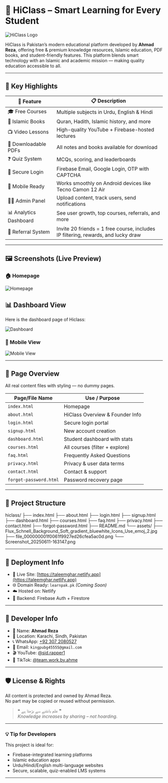 # 🧠 HiClass – Smart Learning for Every Student

![HiClass Logo](assets/Flux_Schnell_Background_Soft_gradient_bluewhite_Icons_Use_emoj_2.jpg)

HiClass is Pakistan’s modern educational platform developed by **Ahmad Reza**, offering free & premium knowledge resources, Islamic education, PDF books, and student-friendly features. This platform blends smart technology with an Islamic and academic mission — making quality education accessible to all.

---

## 🚀 Key Highlights

| 🌟 Feature                         | 📋 Description                                                                            |
|-----------------------------------|------------------------------------------------------------------------------------------|
| 🎓 Free Courses                   | Multiple subjects in Urdu, English & Hindi                                               |
| 📘 Islamic Books                  | Quran, Hadith, Islamic history, and more                                                |
| 📺 Video Lessons                  | High-quality YouTube + Firebase-hosted lectures                                          |
| 📄 Downloadable PDFs              | All notes and books available for download                                               |
| ❓ Quiz System                    | MCQs, scoring, and leaderboards                                                         |
| 🔐 Secure Login                  | Firebase Email, Google Login, OTP with CAPTCHA                                           |
| 📱 Mobile Ready                   | Works smoothly on Android devices like Tecno Camon 12 Air                               |
| 🧑‍💼 Admin Panel                 | Upload content, track users, send notifications                                         |
| 📊 Analytics Dashboard            | See user growth, top courses, referrals, and more                                        |
| 🎁 Referral System                | Invite 20 friends = 1 free course, includes IP filtering, rewards, and lucky draw        |

---

## 🖼️ Screenshots (Live Preview)

### 🏠 Homepage  
![Homepage](assets/Flux_Schnell_Background_Soft_gradient_bluewhite_Icons_Use_emoj_2.jpg)

## 📊 Dashboard View
Here is the dashboard page of Hiclass:

![Dashboard](assets/file_000000001f0061f9927ed26cfea5ac0d.png)

### 📱 Mobile View  
![Mobile View](assets/Screenshot_20250611-163147.png)

---

## 🧾 Page Overview

All real content files with styling — no dummy pages.

| Page/File Name          | Use / Purpose                          |
|------------------------|----------------------------------------|
| `index.html`           | Homepage                               |
| `about.html`           | HiClass Overview & Founder Info        |
| `login.html`           | Secure login portal                    |
| `signup.html`          | New account creation                   |
| `dashboard.html`       | Student dashboard with stats           |
| `courses.html`         | All courses (filter + explore)         |
| `faq.html`             | Frequently Asked Questions             |
| `privacy.html`         | Privacy & user data terms              |
| `contact.html`         | Contact & support                      |
| `forgot-password.html` | Password recovery page                 |

---

## 📁 Project Structure

hiclass/ ├── index.html ├── about.html ├── login.html ├── signup.html ├── dashboard.html ├── courses.html ├── faq.html ├── privacy.html ├── contact.html ├── forgot-password.html ├── README.md └── assets/ ├── Flux_Schnell_Background_Soft_gradient_bluewhite_Icons_Use_emoj_2.jpg ├── file_000000001f0061f9927ed26cfea5ac0d.png └── Screenshot_20250611-163147.png

---

## 🔧 Deployment Info

- 🔗 Live Site: [https://taleemghar.netlify.app](https://taleemghar.netlify.app)
- 🌐 Domain Ready: `learnpak.pk` *(Coming Soon)*
- ☁️ Hosted on: Netlify
- 🔐 Backend: Firebase Auth + Firestore

---

## 👑 Developer Info

- 👤 Name: **Ahmad Reza**
- 📍 Location: Karachi, Sindh, Pakistan
- 📞 WhatsApp: [+92 307 2080527](https://wa.me/923072080527)
- 📧 Email: `kingpubg45555@gmail.com`
- 🎬 YouTube: [@sid.rapper1](https://www.youtube.com/@sid.rapper1)
- 🎵 TikTok: [@team.work.by.ahme](https://www.tiktok.com/@team.work.by.ahme)

---

## 🛡️ License & Rights

All content is protected and owned by Ahmad Reza.  
No part may be copied or reused without permission.

> ❝ علم بانٹنے سے بڑھتا ہے ❞  
> *Knowledge increases by sharing – not hoarding.*

---

### 💡 Tip for Developers

This project is ideal for:
- Firebase-integrated learning platforms
- Islamic education apps
- Urdu/Hindi/English multi-language websites
- Secure, scalable, quiz-enabled LMS systems

---
